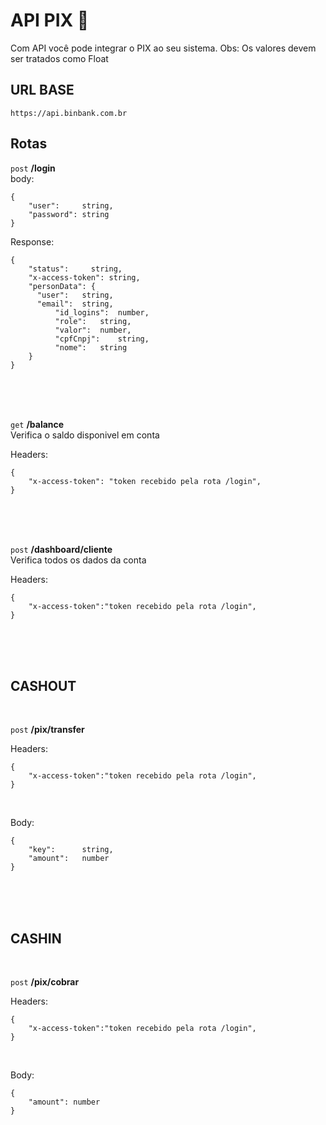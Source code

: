 # API PIX 📜

Com API você pode integrar o PIX ao seu sistema.
Obs: Os valores devem ser tratados como Float

## URL BASE

 `https://api.binbank.com.br`

## Rotas 


 `post` **/login**
<br>
body:
```
{	
	"user":		string,
	"password":	string
}
```

Response:
```
{
	"status": 	  string,
  	"x-access-token": string,
  	"personData": {
	  "user": 	string,
	  "email": 	string,
    	  "id_logins": 	number,
    	  "role":	string,
    	  "valor": 	number,
    	  "cpfCnpj": 	string,
    	  "nome": 	string
	}	
}
```


<br>
<br>
<br>

 `get` **/balance**
<br>
Verifica o saldo disponivel em conta

Headers:
```
{
	"x-access-token": "token recebido pela rota /login",
}
```
<br>
<br>
<br>

 `post` **/dashboard/cliente**
<br>
Verifica todos os dados da conta

Headers:
```
{
	"x-access-token":"token recebido pela rota /login",
}
```
<br>
<br>
<br>

## CASHOUT
<br>

 `post` **/pix/transfer**


Headers:
```
{
	"x-access-token":"token recebido pela rota /login",
}
```

<br>

Body:
```
{
	"key": 	    string,
  	"amount":   number
}
```

<br>
<br>
<br>

## CASHIN
<br>

 `post` **/pix/cobrar**


Headers:
```
{
	"x-access-token":"token recebido pela rota /login",
}
```

<br>

Body:
```
{
	"amount": number
}
```

<br>
<br>
<br>



